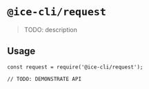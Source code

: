 # `@ice-cli/request`

> TODO: description

## Usage

```
const request = require('@ice-cli/request');

// TODO: DEMONSTRATE API
```
